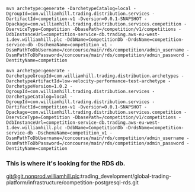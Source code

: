 ```mvn archetype:generate -DarchetypeCatalog=local -DgroupId=com.williamhill.trading.distribution.services -DartifactId=competition-v1 -Dversion=0.0.1-SNAPSHOT -Dpackage=com.williamhill.trading.distribution.services.competition -DserviceType=Competition -DbasePath=/competition/v1/competitions -DdbInstanceUrl=competition-service-db.trading.aws-eu-west-1.dev.williamhill.plc -DdbName=CompetitionDb -DrdsName=competition-service-db -DschemaName=competition_v1 -DssmPathToDbUsername=/concourse/main/rds/competition/admin_username -DssmPathToDbPassword=/concourse/main/rds/competition/admin_password -DentityName=competition```







```mvn archetype:generate -DarchetypeGroupId=com.williamhill.trading.distribution.archetypes -DarchetypeArtifactId=low-velocity-performance-test-archetype -DarchetypeVersion=1.0.2 -DgroupId=com.williamhill.trading.distribution.services -DarchetypeCatalog=local -DgroupId=com.williamhill.trading.distribution.services -DartifactId=competition-v1 -Dversion=0.0.1-SNAPSHOT -Dpackage=com.williamhill.trading.distribution.services.competition -DserviceType=Competition -DbasePath=/competition/v1/competitions -DdbInstanceUrl=competition-service-db.trading.aws-eu-west-1.dev.williamhill.plc -DdbName=CompetitionDb -DrdsName=competition-service-db -DschemaName=competition_v1 -DssmPathToDbUsername=/concourse/main/rds/competition/admin_username -DssmPathToDbPassword=/concourse/main/rds/competition/admin_password -DentityName=competition```

### This is where it's looking for the RDS db.

git@git.nonprod.williamhill.plc:trading_development/global-trading-platform/infrastructure/competition-postgresql-rds.git